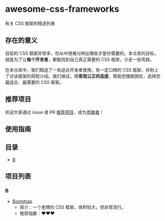 # awesome-css-frameworks
有关 CSS 框架的精选列表
## 存在的意义
目前的 CSS 框架非常多，你从中很难分辨出哪些才是你需要的。本仓库的目标，就是为了让**每个开发者**，都能找到自己真正需要的 CSS 框架，少走一些弯路。

在本仓库中，我们精选了一些适合开发者使用，有一定口碑的 CSS 框架，并附上了对该框架的简短介绍。我们保证，用**客观公正的态度**，帮助您摆脱困扰，选择您最适合、最需要的 CSS 框架。
## 推荐项目
欢迎大家通过 issue 或 PR [推荐项目](https://github.com/XYZscratcher/awesome-css-frameworks/issues/new?assignees=XYZscratcher&labels=%E6%8E%A8%E8%8D%90%E9%A1%B9%E7%9B%AE&template=%E6%8E%A8%E8%8D%90%E9%A1%B9%E7%9B%AE.md&title=%E6%8E%A8%E8%8D%90%E9%A1%B9%E7%9B%AE)，成为[贡献者](/contributors.md)！
## 使用指南
## 目录
- [B](#b)

## 项目列表
### B
- [Bootstrap](//github.com/twbs/bootstrap/)
  - 简介：一个老牌的 CSS 框架，体积较大，但非常流行。
  - 推荐指数：❤❤❤

